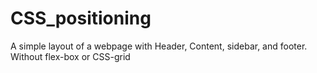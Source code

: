 # CSS_positioning
A simple layout of a webpage with Header, Content, sidebar, and footer.
Without flex-box or CSS-grid

